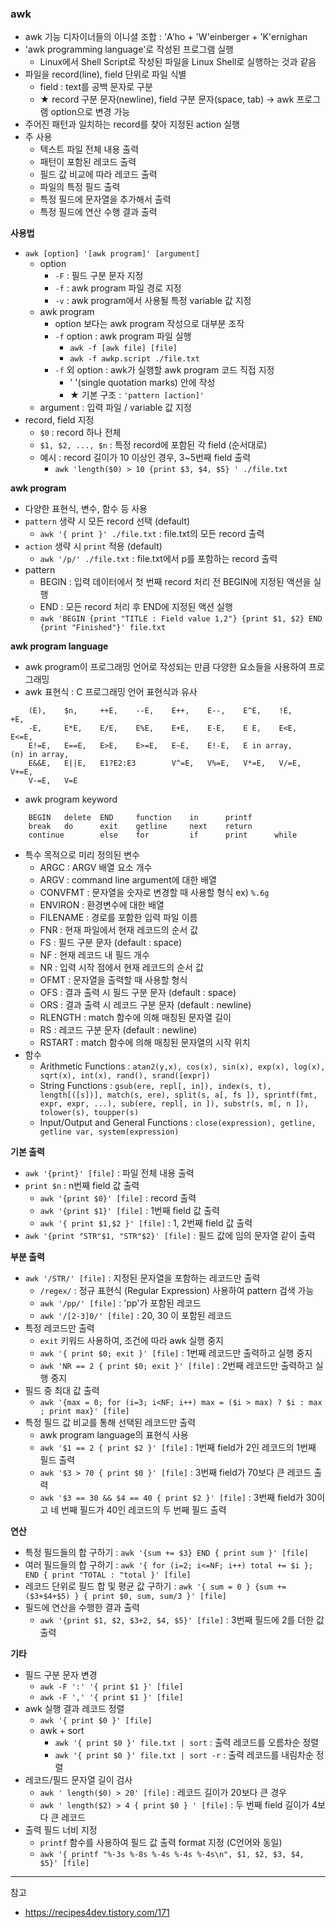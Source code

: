 
### awk
- awk 기능 디자이너들의 이니셜 조합 : 'A'ho + 'W'einberger + 'K'ernighan
- 'awk programming language'로 작성된 프로그램 실행
  - Linux에서 Shell Script로 작성된 파일을 Linux Shell로 실행하는 것과 같음
- 파일을 record(line), field 단위로 파일 식별
  - field : text를 공백 문자로 구분
  - ★ record 구분 문자(newline), field 구분 문자(space, tab) → awk 프로그램 option으로 변경 가능
- 주어진 패턴과 일치하는 record를 찾아 지정된 action 실행
- 주 사용
  - 텍스트 파일 전체 내용 출력
  - 패턴이 포함된 레코드 출력
  - 필드 값 비교에 따라 레코드 출력
  - 파일의 특정 필드 출력
  - 특정 필드에 문자열을 추가해서 출력
  - 특정 필드에 연산 수행 결과 출력

<b>사용법</b>
- `awk [option] '[awk program]' [argument]`
  - option
    - `-F` : 필드 구분 문자 지정
    - `-f` : awk program 파일 경로 지정
    - `-v` : awk program에서 사용될 특정 variable 값 지정
  - awk program
    - option 보다는 awk program 작성으로 대부분 조작
    - `-f` option : awk program 파일 실행
      - `awk -f [awk file] [file]`
      - `awk -f awkp.script ./file.txt`
    - `-f` 외 option : awk가 실행할 awk program 코드 직접 지정
      - ' '(single quotation marks) 안에 작성
      - ★ 기본 구조 : `'pattern [action]'`
  - argument : 입력 파일 / variable 값 지정
- record, field 지정
  - `$0` : record 하나 전체
  - `$1, $2, ..., $n` : 특정 record에 포함된 각 field (순서대로)
  - 예시 : record 길이가 10 이상인 경우, 3~5번째 field 출력
    - `awk 'length($0) > 10 {print $3, $4, $5} ' ./file.txt`

<b>awk program</b>
- 다양한 표현식, 변수, 함수 등 사용
- `pattern` 생략 시 모든 record 선택 (default)
  - `awk '{ print }' ./file.txt` : file.txt의 모든 record 출력
- `action` 생략 시 `print` 적용 (default)
  - `awk '/p/' ./file.txt` : file.txt에서 p를 포함하는 record 출력
- pattern
  - BEGIN : 입력 데이터에서 첫 번째 record 처리 전 BEGIN에 지정된 액션을 실행
  - END : 모든 record 처리 후 END에 지정된 액션 실행
  - `awk 'BEGIN {print "TITLE : Field value 1,2"} {print $1, $2} END {print "Finished"}' file.txt`

<b>awk program language</b>
- awk program이 프로그래밍 언어로 작성되는 만큼 다양한 요소들을 사용하여 프로그래밍
- awk 표현식 : C 프로그래밍 언어 표현식과 유사
```
    (E),    $n,     ++E,    --E,    E++,    E--,    E^E,    !E,     +E,
    -E,     E*E,    E/E,    E%E,    E+E,    E-E,    E E,    E<E,    E<=E,
    E!=E,   E==E,   E>E,    E>=E,   E~E,    E!-E,   E in array,     (n) in array, 
    E&&E,   E||E,   E1?E2:E3        V^=E,   V%=E,   V*=E,   V/=E,   V+=E,
    V-=E,   V=E
```
- awk program keyword
```
    BEGIN   delete  END     function    in      printf
    break   do      exit    getline     next    return
    continue        else    for         if      print      while
```
- 특수 목적으로 미리 정의된 변수
  - ARGC        : ARGV 배열 요소 개수
  - ARGV        : command line argument에 대한 배열
  - CONVFMT     : 문자열을 숫자로 변경할 때 사용할 형식 ex) `%.6g`
  - ENVIRON     : 환경변수에 대한 배열
  - FILENAME    : 경로를 포함한 입력 파일 이름
  - FNR         : 현재 파일에서 현재 레코드의 순서 값
  - FS          : 필드 구분 문자 (default : space)
  - NF          : 현재 레코드 내 필드 개수
  - NR          : 입력 시작 점에서 현재 레코드의 순서 값
  - OFMT        : 문자열을 출력할 때 사용할 형식
  - OFS         : 결과 출력 시 필드 구분 문자 (default : space)
  - ORS         : 결과 출력 시 레코드 구분 문자 (default : newline)
  - RLENGTH     : match 함수에 의해 매칭된 문자열 길이
  - RS          : 레코드 구분 문자 (default : newline)
  - RSTART      : match 함수에 의해 매칭된 문자열의 시작 위치
- 함수
  - Arithmetic Functions : `atan2(y,x), cos(x), sin(x), exp(x), log(x), sqrt(x), int(x), rand(), srand([expr])`
  - String Functions : `gsub(ere, repl[, in]), index(s, t), length[([s])], match(s, ere), split(s, a[, fs ]), sprintf(fmt, expr, expr, ...), sub(ere, repl[, in ]), substr(s, m[, n ]), tolower(s), toupper(s)`
  - Input/Output and General Functions : `close(expression), getline, getline var, system(expression)`

<b>기본 출력</b>
- `awk '{print}' [file]` : 파일 전체 내용 출력
- `print $n` : n번째 field 값 출력
  - `awk '{print $0}' [file]` : record 출력
  - `awk '{print $1}' [file]` : 1번째 field 값 출력
  - `awk '{ print $1,$2 }' [file]` : 1, 2번째 field 값 출력
- `awk '{print "STR"$1, "STR"$2}' [file]` : 필드 값에 임의 문자열 같이 출력

<b>부분 출력</b>
- `awk '/STR/' [file]` : 지정된 문자열을 포함하는 레코드만 출력
  - `/regex/` : 정규 표현식 (Regular Expression) 사용하여 pattern 검색 가능
  - `awk '/pp/' [file]` : 'pp'가 포함된 레코드
  - `awk '/[2-3]0/' [file]` : 20, 30 이 포함된 레코드
- 특정 레코드만 출력
  - `exit` 키워드 사용하여, 조건에 따라 awk 실행 중지
  - `awk '{ print $0; exit }' [file]` : 1번째 레코드만 출력하고 실행 중지
  - `awk 'NR == 2 { print $0; exit }' [file]` : 2번째 레코드만 출력하고 실행 중지
- 필드 중 최대 값 출력
  - `awk '{max = 0; for (i=3; i<NF; i++) max = ($i > max) ? $i : max ; print max}' [file]`
- 특정 필드 값 비교를 통해 선택된 레코드만 출력
  - awk program language의 표현식 사용
  - `awk '$1 == 2 { print $2 }' [file]` : 1번째 field가 2인 레코드의 1번째 필드 출력
  - `awk '$3 > 70 { print $0 }' [file]` : 3번째 field가 70보다 큰 레코드 출력
  - `awk '$3 == 30 && $4 == 40 { print $2 }' [file]` : 3번째 field가 30이고 네 번째 필드가 40인 레코드의 두 번째 필드 출력

<b>연산</b>
- 특정 필드들의 합 구하기 : `awk '{sum += $3} END { print sum }' [file]`
- 여러 필드들의 합 구하기	: `awk '{ for (i=2; i<=NF; i++) total += $i }; END { print "TOTAL : "total }' [file]`
- 레코드 단위로 필드 합 및 평균 값 구하기 :	`awk '{ sum = 0 } {sum += ($3+$4+$5) } { print $0, sum, sum/3 }' [file]`
- 필드에 연산을 수행한 결과 출력
  - `awk '{print $1, $2, $3+2, $4, $5}' [file]` : 3번째 필드에 2를 더한 값 출력

<b>기타</b>
- 필드 구분 문자 변경
  - `awk -F ':' '{ print $1 }' [file]`
  - `awk -F ',' '{ print $1 }' [file]`
- awk 실행 결과 레코드 정렬
  - `awk '{ print $0 }' [file]`
  - awk + sort
    - `awk '{ print $0 }' file.txt | sort` : 출력 레코드를 오름차순 정렬
    - `awk '{ print $0 }' file.txt | sort -r` : 출력 레코드를 내림차순 정렬
- 레코드/필드 문자열 길이 검사
  - `awk ' length($0) > 20' [file]` : 레코드 길이가 20보다 큰 경우
  - `awk ' length($2) > 4 { print $0 } ' [file]` : 두 번째 field 길이가 4보다 큰 레코드
- 출력 필드 너비 지정
  - `printf` 함수를 사용하여 필드 값 출력 format 지정 (C언어와 동일)
  - `awk '{ printf "%-3s %-8s %-4s %-4s %-4s\n", $1, $2, $3, $4, $5}' [file]`

---

참고
- https://recipes4dev.tistory.com/171

